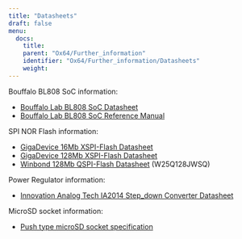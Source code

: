 ```yaml
---
title: "Datasheets"
draft: false
menu:
  docs:
    title:
    parent: "Ox64/Further_information"
    identifier: "Ox64/Further_information/Datasheets"
    weight:
---
```


Bouffalo BL808 SoC information:

* [Bouffalo Lab BL808 SoC Datasheet](https://raw.githubusercontent.com/bouffalolab/bl_docs/main/BL808_DS/en/BL808_DS_1.2_en.pdf)
* [Bouffalo Lab BL808 SoC Reference Manual](https://files.pine64.org/doc/datasheet/ox64/BL808_RM_en_1.0(open).pdf)

SPI NOR Flash information:

* [GigaDevice 16Mb XSPI-Flash Datasheet](https://files.pine64.org/doc/datasheet/ox64/gd25lq16e_rev1.2_20210108.pdf)
* [GigaDevice 128Mb XSPI-Flash Datasheet](https://files.pine64.org/doc/datasheet/star64/gd25lq128e_rev1.0_20210513.pdf)
* [Winbond 128Mb QSPI-Flash Datasheet](https://wiki.pine64.org/images/5/5d/W25Q128JW_RevB_11042019-1761358.pdf) (W25Q128JWSQ)

Power Regulator information:

* [Innovation Analog Tech IA2014 Step_down Converter Datasheet](https://files.pine64.org/doc/datasheet/ox64/IA2014-03.pdf)

MicroSD socket information:

* [Push type microSD socket specification](https://files.pine64.org/doc/datasheet/ox64/TF%20PUSH%20type%20socket%20specification.pdf)
